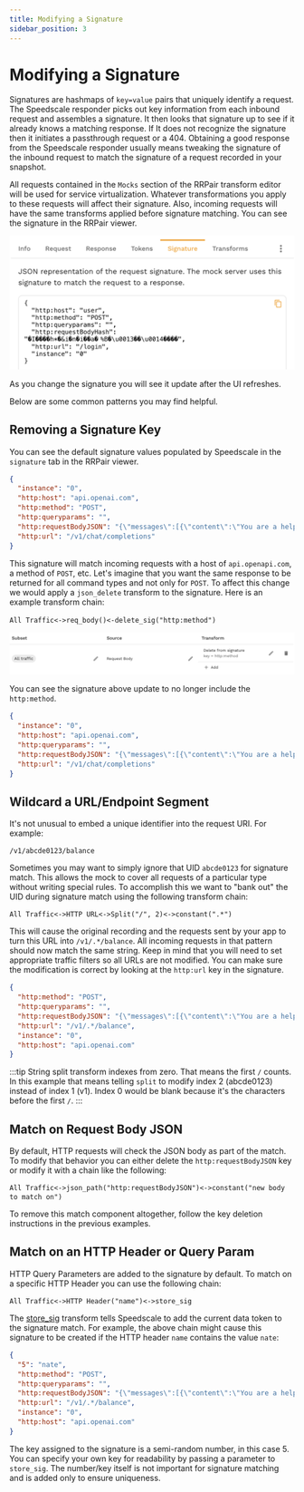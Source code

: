 ```yaml
---
title: Modifying a Signature
sidebar_position: 3
---
```


# Modifying a Signature

Signatures are hashmaps of `key=value` pairs that uniquely identify a request. The Speedscale 
responder picks out key information from each inbound request and assembles a signature. It then 
looks that signature up to see if it already knows a matching response. If It does not recognize the 
signature then it initiates a passthrough request or a 404. Obtaining a good response from the
Speedscale responder usually means tweaking the signature of the inbound request to match
the signature of a request recorded in your snapshot.

All requests contained in the `Mocks` section of the RRPair transform editor will be used for service 
virtualization. Whatever transformations you apply to these requests will affect their signature. 
Also, incoming requests will have the same transforms applied before signature matching. You can see 
the signature in the RRPair viewer.

![signature](./modifying/signature-example.png)

As you change the signature you will see it update after the UI refreshes.

Below are some common patterns you may find helpful.

## Removing a Signature Key

You can see the default signature values populated by Speedscale in the `signature` tab in the 
RRPair viewer.
```json
{
  "instance": "0",
  "http:host": "api.openai.com",
  "http:method": "POST",
  "http:queryparams": "",
  "http:requestBodyJSON": "{\"messages\":[{\"content\":\"You are a helpful assistant.\",\"role\":\"system\"},{\"content\":\"What is a random interesting fact about technology?\",\"role\":\"user\"}],\"model\":\"gpt-3.5-turbo\"}",
  "http:url": "/v1/chat/completions"
}
```
This signature will match incoming requests with a host of `api.openapi.com`, a method of `POST`, etc. 
Let's imagine that you want the same response to be returned for all command types 
and not only for `POST`. To affect this change we would apply a `json_delete` transform
to the signature. Here is an example transform chain:

`All Traffic<->req_body()<-delete_sig("http:method")`

![delete_ex](./modifying/delete-ex.png)

You can see the signature above update to no longer include the `http:method`.

```json
{
  "instance": "0",
  "http:host": "api.openai.com",
  "http:queryparams": "",
  "http:requestBodyJSON": "{\"messages\":[{\"content\":\"You are a helpful assistant.\",\"role\":\"system\"},{\"content\":\"What is a random interesting fact about technology?\",\"role\":\"user\"}],\"model\":\"gpt-3.5-turbo\"}",
  "http:url": "/v1/chat/completions"
}
```

## Wildcard a URL/Endpoint Segment

It's not unusual to embed a unique identifier into the request URI. For example:

```
/v1/abcde0123/balance
```

Sometimes you may want to simply ignore that UID `abcde0123` for signature match. This allows the 
mock to cover all requests of a particular type without writing special rules. To accomplish this 
we want to "bank out" the UID during signature match using the following transform chain:

```
All Traffic<->HTTP URL<->Split("/", 2)<->constant(".*")
```

This will cause the original recording and the requests sent by your app to turn this URL into 
`/v1/.*/balance`. All incoming requests in that pattern should now match the same string. Keep 
in mind that you will need to set appropriate traffic filters so all URLs are not modified. You can 
make sure the modification is correct by looking at the `http:url` key in the signature.

```json
{
  "http:method": "POST",
  "http:queryparams": "",
  "http:requestBodyJSON": "{\"messages\":[{\"content\":\"You are a helpful assistant.\",\"role\":\"system\"},{\"content\":\"What is a random interesting fact about technology?\",\"role\":\"user\"}],\"model\":\"gpt-3.5-turbo\"}",
  "http:url": "/v1/.*/balance",
  "instance": "0",
  "http:host": "api.openai.com"
}
```

:::tip
String split transform indexes from zero. That means the first `/` counts. In this example 
that means telling `split` to modify index 2 (abcde0123) instead of index 1 (v1). Index
0 would be blank because it's the characters before the first `/`.
:::

## Match on Request Body JSON

By default, HTTP requests will check the JSON body as part of the match. To modify that behavior
you can either delete the `http:requestBodyJSON` key or modify it with a chain like the following:

```
All Traffic<->json_path("http:requestBodyJSON")<->constant("new body to match on")
```

To remove this match component altogether, follow the key deletion instructions in the previous examples.

## Match on an HTTP Header or Query Param

HTTP Query Parameters are added to the signature by default. To match on a specific HTTP Header you 
can use the following chain:

```
All Traffic<->HTTP Header("name")<->store_sig
```

The [store_sig](../reference/transform-traffic/transforms/store_sig.md) transform tells Speedscale to 
add the current data token to the signature match. For example, the above chain might cause this 
signature to be created if the HTTP header `name` contains the value `nate`:

```json
{
  "5": "nate",
  "http:method": "POST",
  "http:queryparams": "",
  "http:requestBodyJSON": "{\"messages\":[{\"content\":\"You are a helpful assistant.\",\"role\":\"system\"},{\"content\":\"What is a random interesting fact about technology?\",\"role\":\"user\"}],\"model\":\"gpt-3.5-turbo\"}",
  "http:url": "/v1/.*/balance",
  "instance": "0",
  "http:host": "api.openai.com"
}
```

The key assigned to the signature is a semi-random number, in this case 5. You can specify your own key for readability by
passing a parameter to `store_sig`. The number/key itself is not important for signature matching 
and is added only to ensure uniqueness.